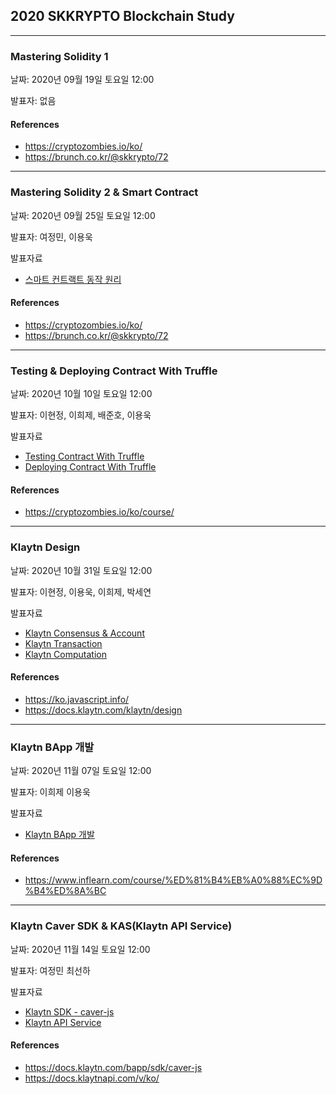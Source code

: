 ## 2020 SKKRYPTO Blockchain Study

***
### Mastering Solidity 1 
날짜: 2020년 09월 19일 토요일 12:00  

발표자: 없음 

#### References
- https://cryptozombies.io/ko/
- https://brunch.co.kr/@skkrypto/72
***
### Mastering Solidity 2 & Smart Contract
날짜: 2020년 09월 25일 토요일 12:00  

발표자: 여정민, 이용욱

발표자료
<ul>
    <li> <a href="solidity/Smart%20Contract%20(1).pdf"> 스마트 컨트랙트 동작 원리 </a> </li>
</ul>

#### References
- https://cryptozombies.io/ko/
- https://brunch.co.kr/@skkrypto/72

***
### Testing & Deploying Contract With Truffle
날짜: 2020년 10월 10일 토요일 12:00  

발표자: 이현정, 이희제, 배준호, 이용욱

발표자료

<ul>
    <li> <a href="truffle/Truffle%20Test.pdf"> Testing Contract With Truffle </a> </li>
    <li> <a href="truffle/Deploying%20DApps%20with%20truffle.pptx"> Deploying Contract With Truffle </a> </li>
</ul>  

#### References
- https://cryptozombies.io/ko/course/
***

### Klaytn Design 

날짜: 2020년 10월 31일 토요일 12:00  

발표자: 이현정, 이용욱, 이희제, 박세연 

발표자료

<ul>
    <li> 
        <a href="klaytn/klaytn-consensus-account.pptx"> Klaytn Consensus & Account </a>
    </li>
    <li>
        <a href="klaytn/klaytn-transaction.pptx"> Klaytn Transaction </a>
    </li>
    <li>
        <a href="klaytn/klaytn-computation.pptx"> Klaytn Computation </a>
    </li>
</ul>


#### References
- https://ko.javascript.info/
- https://docs.klaytn.com/klaytn/design
***

### Klaytn BApp 개발
날짜: 2020년 11월 07일 토요일 12:00  

발표자: 이희제 이용욱  

발표자료
- [Klaytn BApp 개발](klaytn/Klaytn_BApp.pdf)

#### References
- https://www.inflearn.com/course/%ED%81%B4%EB%A0%88%EC%9D%B4%ED%8A%BC


***

### Klaytn Caver SDK & KAS(Klaytn API Service)
날짜: 2020년 11월 14일 토요일 12:00  

발표자: 여정민 최선하 

발표자료 
- [Klaytn SDK - caver-js  ](https://velog.io/@youngerjesus/caver-js-UseCase)
- [Klaytn API Service](klaytn/201114%20PPT.pptx)

#### References
- https://docs.klaytn.com/bapp/sdk/caver-js
- https://docs.klaytnapi.com/v/ko/



